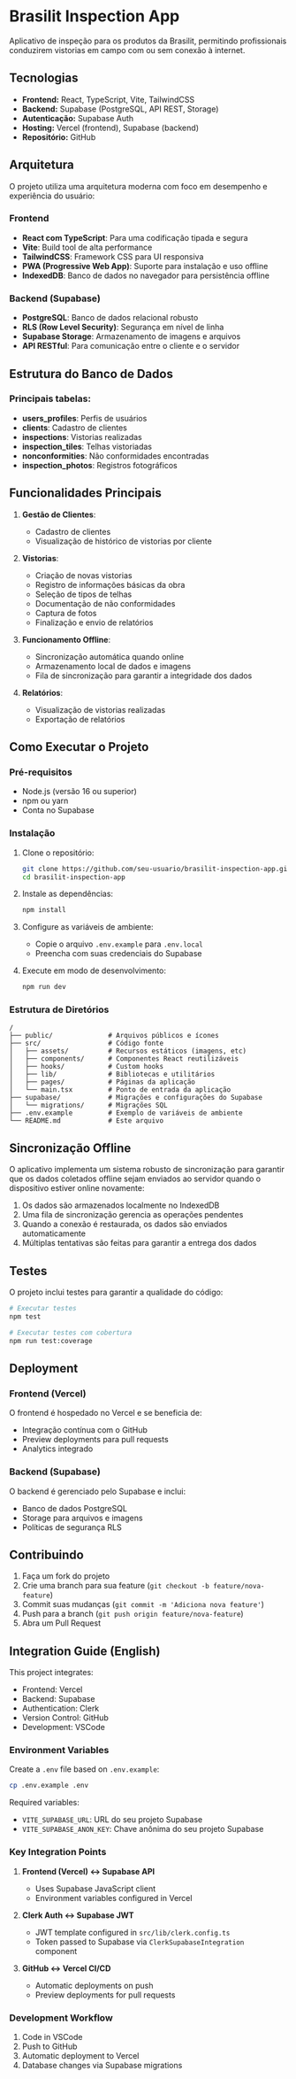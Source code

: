 # Brasilit Inspection App

Aplicativo de inspeção para os produtos da Brasilit, permitindo profissionais conduzirem vistorias em campo com ou sem conexão à internet.

## Tecnologias

- **Frontend:** React, TypeScript, Vite, TailwindCSS
- **Backend:** Supabase (PostgreSQL, API REST, Storage)
- **Autenticação:** Supabase Auth
- **Hosting:** Vercel (frontend), Supabase (backend)
- **Repositório:** GitHub

## Arquitetura

O projeto utiliza uma arquitetura moderna com foco em desempenho e experiência do usuário:

### Frontend

- **React com TypeScript**: Para uma codificação tipada e segura
- **Vite**: Build tool de alta performance 
- **TailwindCSS**: Framework CSS para UI responsiva
- **PWA (Progressive Web App)**: Suporte para instalação e uso offline
- **IndexedDB**: Banco de dados no navegador para persistência offline

### Backend (Supabase)

- **PostgreSQL**: Banco de dados relacional robusto
- **RLS (Row Level Security)**: Segurança em nível de linha
- **Supabase Storage**: Armazenamento de imagens e arquivos
- **API RESTful**: Para comunicação entre o cliente e o servidor

## Estrutura do Banco de Dados

### Principais tabelas:

- **users_profiles**: Perfis de usuários
- **clients**: Cadastro de clientes
- **inspections**: Vistorias realizadas
- **inspection_tiles**: Telhas vistoriadas
- **nonconformities**: Não conformidades encontradas
- **inspection_photos**: Registros fotográficos

## Funcionalidades Principais

1. **Gestão de Clientes**:
   - Cadastro de clientes
   - Visualização de histórico de vistorias por cliente

2. **Vistorias**:
   - Criação de novas vistorias
   - Registro de informações básicas da obra
   - Seleção de tipos de telhas
   - Documentação de não conformidades
   - Captura de fotos
   - Finalização e envio de relatórios

3. **Funcionamento Offline**:
   - Sincronização automática quando online
   - Armazenamento local de dados e imagens
   - Fila de sincronização para garantir a integridade dos dados

4. **Relatórios**:
   - Visualização de vistorias realizadas
   - Exportação de relatórios

## Como Executar o Projeto

### Pré-requisitos

- Node.js (versão 16 ou superior)
- npm ou yarn
- Conta no Supabase

### Instalação

1. Clone o repositório:
   ```bash
   git clone https://github.com/seu-usuario/brasilit-inspection-app.git
   cd brasilit-inspection-app
   ```

2. Instale as dependências:
   ```bash
   npm install
   ```

3. Configure as variáveis de ambiente:
   - Copie o arquivo `.env.example` para `.env.local`
   - Preencha com suas credenciais do Supabase

4. Execute em modo de desenvolvimento:
   ```bash
   npm run dev
   ```

### Estrutura de Diretórios

```
/
├── public/              # Arquivos públicos e ícones
├── src/                 # Código fonte
│   ├── assets/          # Recursos estáticos (imagens, etc)
│   ├── components/      # Componentes React reutilizáveis
│   ├── hooks/           # Custom hooks
│   ├── lib/             # Bibliotecas e utilitários
│   ├── pages/           # Páginas da aplicação
│   └── main.tsx         # Ponto de entrada da aplicação
├── supabase/            # Migrações e configurações do Supabase
│   └── migrations/      # Migrações SQL
├── .env.example         # Exemplo de variáveis de ambiente
└── README.md            # Este arquivo
```

## Sincronização Offline

O aplicativo implementa um sistema robusto de sincronização para garantir que os dados coletados offline sejam enviados ao servidor quando o dispositivo estiver online novamente:

1. Os dados são armazenados localmente no IndexedDB
2. Uma fila de sincronização gerencia as operações pendentes
3. Quando a conexão é restaurada, os dados são enviados automaticamente
4. Múltiplas tentativas são feitas para garantir a entrega dos dados

## Testes

O projeto inclui testes para garantir a qualidade do código:

```bash
# Executar testes
npm test

# Executar testes com cobertura
npm run test:coverage
```

## Deployment

### Frontend (Vercel)

O frontend é hospedado no Vercel e se beneficia de:
- Integração contínua com o GitHub
- Preview deployments para pull requests
- Analytics integrado

### Backend (Supabase)

O backend é gerenciado pelo Supabase e inclui:
- Banco de dados PostgreSQL
- Storage para arquivos e imagens
- Políticas de segurança RLS

## Contribuindo

1. Faça um fork do projeto
2. Crie uma branch para sua feature (`git checkout -b feature/nova-feature`)
3. Commit suas mudanças (`git commit -m 'Adiciona nova feature'`)
4. Push para a branch (`git push origin feature/nova-feature`)
5. Abra um Pull Request

## Integration Guide (English)

This project integrates:
- Frontend: Vercel
- Backend: Supabase 
- Authentication: Clerk
- Version Control: GitHub
- Development: VSCode

### Environment Variables
Create a `.env` file based on `.env.example`:
```bash
cp .env.example .env
```

Required variables:
- `VITE_SUPABASE_URL`: URL do seu projeto Supabase
- `VITE_SUPABASE_ANON_KEY`: Chave anônima do seu projeto Supabase

### Key Integration Points
1. **Frontend (Vercel) ↔ Supabase API**
   - Uses Supabase JavaScript client
   - Environment variables configured in Vercel

2. **Clerk Auth ↔ Supabase JWT**
   - JWT template configured in `src/lib/clerk.config.ts`
   - Token passed to Supabase via `ClerkSupabaseIntegration` component

3. **GitHub ↔ Vercel CI/CD**
   - Automatic deployments on push
   - Preview deployments for pull requests

### Development Workflow
1. Code in VSCode
2. Push to GitHub
3. Automatic deployment to Vercel
4. Database changes via Supabase migrations
